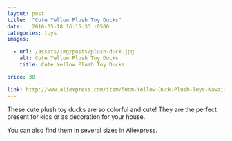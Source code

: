 ```yaml
---
layout: post
title:  "Cute Yellow Plush Toy Ducks"
date:   2016-05-18 16:15:33 -0500
categories: toys
images:

  - url: /assets/img/posts/plush-duck.jpg
    alt: Cute Yellow Plush Toy Ducks
    title: Cute Yellow Plush Toy Ducks

price: 30

link: http://www.aliexpress.com/item/50cm-Yellow-Duck-Plush-Toys-Kawaii-Softed-Stuffed-Animal-Dolls-for-Kids-Children-Gift-Free-Shipping/32609729119.html?ws_ab_test=searchweb201556_7,searchweb201602_4_10017_10021_507_10022_10020_10009_10008_10018_10019_101,searchweb201603_7&btsid=3a59065a-32ce-4f00-8018-aa113f7583aa
---
```


These cute plush toy ducks are so colorful and cute! They are the perfect present for kids or as decoration for your house.

You can also find them in several sizes in Aliexpress.

